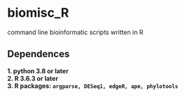 # biomisc_R
command line bioinformatic scripts written in R 
## Dependences
**1. python 3.8 or later**  
**2. R 3.6.3 or later**  
**3. R packages: `argparse, DESeq1, edgeR, ape, phylotools`**
